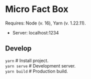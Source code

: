 # Micro Fact Box
Requires: Node (v. 16), Yarn (v. 1.22.11).

* Server: localhost:1234

## Develop
`yarn`    # Install project.  
`yarn serve`    # Development server.   
`yarn build`    # Production build.  
